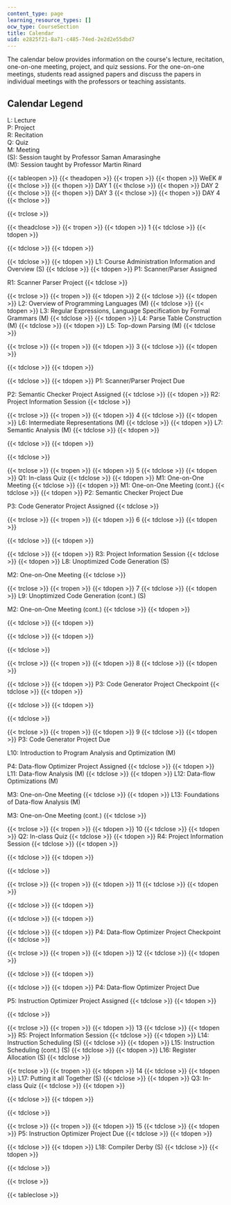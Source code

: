 ```yaml
---
content_type: page
learning_resource_types: []
ocw_type: CourseSection
title: Calendar
uid: e2825f21-8a71-c485-74ed-2e2d2e55dbd7
---
```


The calendar below provides information on the course's lecture, recitation, one-on-one meeting, project, and quiz sessions. For the one-on-one meetings, students read assigned papers and discuss the papers in individual meetings with the professors or teaching assistants.

Calendar Legend
---------------

L: Lecture  
P: Project  
R: Recitation  
Q: Quiz  
M: Meeting  
(S): Session taught by Professor Saman Amarasinghe  
(M): Session taught by Professor Martin Rinard

{{< tableopen >}}
{{< theadopen >}}
{{< tropen >}}
{{< thopen >}}
WeEK #
{{< thclose >}}
{{< thopen >}}
DAY 1
{{< thclose >}}
{{< thopen >}}
DAY 2
{{< thclose >}}
{{< thopen >}}
DAY 3
{{< thclose >}}
{{< thopen >}}
DAY 4
{{< thclose >}}

{{< trclose >}}

{{< theadclose >}}
{{< tropen >}}
{{< tdopen >}}
1
{{< tdclose >}}
{{< tdopen >}}

{{< tdclose >}}
{{< tdopen >}}

{{< tdclose >}}
{{< tdopen >}}
L1: Course Administration Information and Overview (S)
{{< tdclose >}}
{{< tdopen >}}
P1: Scanner/Parser Assigned  
  
R1: Scanner Parser Project
{{< tdclose >}}

{{< trclose >}}
{{< tropen >}}
{{< tdopen >}}
2
{{< tdclose >}}
{{< tdopen >}}
L2: Overview of Programming Languages (M)
{{< tdclose >}}
{{< tdopen >}}
L3: Regular Expressions, Language Specification by Formal Grammars (M)
{{< tdclose >}}
{{< tdopen >}}
L4: Parse Table Construction (M)
{{< tdclose >}}
{{< tdopen >}}
L5: Top-down Parsing (M)
{{< tdclose >}}

{{< trclose >}}
{{< tropen >}}
{{< tdopen >}}
3
{{< tdclose >}}
{{< tdopen >}}

{{< tdclose >}}
{{< tdopen >}}

{{< tdclose >}}
{{< tdopen >}}
P1: Scanner/Parser Project Due  
  
P2: Semantic Checker Project Assigned
{{< tdclose >}}
{{< tdopen >}}
R2: Project Information Session
{{< tdclose >}}

{{< trclose >}}
{{< tropen >}}
{{< tdopen >}}
4
{{< tdclose >}}
{{< tdopen >}}
L6: Intermediate Representations (M)
{{< tdclose >}}
{{< tdopen >}}
L7: Semantic Analysis (M)
{{< tdclose >}}
{{< tdopen >}}

{{< tdclose >}}
{{< tdopen >}}

{{< tdclose >}}

{{< trclose >}}
{{< tropen >}}
{{< tdopen >}}
5
{{< tdclose >}}
{{< tdopen >}}
Q1: In-class Quiz
{{< tdclose >}}
{{< tdopen >}}
M1: One-on-One Meeting
{{< tdclose >}}
{{< tdopen >}}
M1: One-on-One Meeting (cont.)
{{< tdclose >}}
{{< tdopen >}}
P2: Semantic Checker Project Due  
  
P3: Code Generator Project Assigned
{{< tdclose >}}

{{< trclose >}}
{{< tropen >}}
{{< tdopen >}}
6
{{< tdclose >}}
{{< tdopen >}}

{{< tdclose >}}
{{< tdopen >}}

{{< tdclose >}}
{{< tdopen >}}
R3: Project Information Session
{{< tdclose >}}
{{< tdopen >}}
L8: Unoptimized Code Generation (S)  
  
M2: One-on-One Meeting
{{< tdclose >}}

{{< trclose >}}
{{< tropen >}}
{{< tdopen >}}
7
{{< tdclose >}}
{{< tdopen >}}
L9: Unoptimized Code Generation (cont.) (S)  
  
M2: One-on-One Meeting (cont.)
{{< tdclose >}}
{{< tdopen >}}

{{< tdclose >}}
{{< tdopen >}}

{{< tdclose >}}
{{< tdopen >}}

{{< tdclose >}}

{{< trclose >}}
{{< tropen >}}
{{< tdopen >}}
8
{{< tdclose >}}
{{< tdopen >}}

{{< tdclose >}}
{{< tdopen >}}
P3: Code Generator Project Checkpoint
{{< tdclose >}}
{{< tdopen >}}

{{< tdclose >}}
{{< tdopen >}}

{{< tdclose >}}

{{< trclose >}}
{{< tropen >}}
{{< tdopen >}}
9
{{< tdclose >}}
{{< tdopen >}}
P3: Code Generator Project Due  
  
L10: Introduction to Program Analysis and Optimization (M)  
  
P4: Data-flow Optimizer Project Assigned
{{< tdclose >}}
{{< tdopen >}}
L11: Data-flow Analysis (M)
{{< tdclose >}}
{{< tdopen >}}
L12: Data-flow Optimizations (M)  
  
M3: One-on-One Meeting
{{< tdclose >}}
{{< tdopen >}}
L13: Foundations of Data-flow Analysis (M)  
  
M3: One-on-One Meeting (cont.)
{{< tdclose >}}

{{< trclose >}}
{{< tropen >}}
{{< tdopen >}}
10
{{< tdclose >}}
{{< tdopen >}}
Q2: In-class Quiz
{{< tdclose >}}
{{< tdopen >}}
R4: Project Information Session
{{< tdclose >}}
{{< tdopen >}}

{{< tdclose >}}
{{< tdopen >}}

{{< tdclose >}}

{{< trclose >}}
{{< tropen >}}
{{< tdopen >}}
11
{{< tdclose >}}
{{< tdopen >}}

{{< tdclose >}}
{{< tdopen >}}

{{< tdclose >}}
{{< tdopen >}}

{{< tdclose >}}
{{< tdopen >}}
P4: Data-flow Optimizer Project Checkpoint
{{< tdclose >}}

{{< trclose >}}
{{< tropen >}}
{{< tdopen >}}
12
{{< tdclose >}}
{{< tdopen >}}

{{< tdclose >}}
{{< tdopen >}}

{{< tdclose >}}
{{< tdopen >}}
P4: Data-flow Optimizer Project Due  
  
P5: Instruction Optimizer Project Assigned
{{< tdclose >}}
{{< tdopen >}}

{{< tdclose >}}

{{< trclose >}}
{{< tropen >}}
{{< tdopen >}}
13
{{< tdclose >}}
{{< tdopen >}}
R5: Project Information Session
{{< tdclose >}}
{{< tdopen >}}
L14: Instruction Scheduling (S)
{{< tdclose >}}
{{< tdopen >}}
L15: Instruction Scheduling (cont.) (S)
{{< tdclose >}}
{{< tdopen >}}
L16: Register Allocation (S)
{{< tdclose >}}

{{< trclose >}}
{{< tropen >}}
{{< tdopen >}}
14
{{< tdclose >}}
{{< tdopen >}}
L17: Putting it all Together (S)
{{< tdclose >}}
{{< tdopen >}}
Q3: In-class Quiz
{{< tdclose >}}
{{< tdopen >}}

{{< tdclose >}}
{{< tdopen >}}

{{< tdclose >}}

{{< trclose >}}
{{< tropen >}}
{{< tdopen >}}
15
{{< tdclose >}}
{{< tdopen >}}
P5: Instruction Optimizer Project Due
{{< tdclose >}}
{{< tdopen >}}

{{< tdclose >}}
{{< tdopen >}}
L18: Compiler Derby (S)
{{< tdclose >}}
{{< tdopen >}}

{{< tdclose >}}

{{< trclose >}}

{{< tableclose >}}